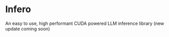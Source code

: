 # Infero
An easy to use, high performant CUDA powered LLM inference library
(new update coming soon)
